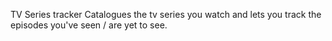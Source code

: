TV Series tracker
Catalogues the tv series you watch and lets you track the episodes you've seen / are yet to see.
